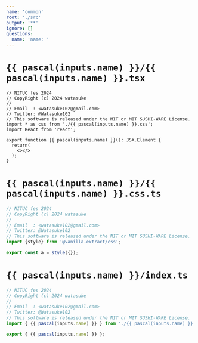 ```yaml
---
name: 'common'
root: './src'
output: '**'
ignore: []
questions:
  name: 'name: '
---
```


# `{{ pascal(inputs.name) }}/{{ pascal(inputs.name) }}.tsx`

```tsx
// NITUC fes 2024
// CopyRight (c) 2024 watasuke
//
// Email  : <watasuke102@gmail.com>
// Twitter: @Watasuke102
// This software is released under the MIT or MIT SUSHI-WARE License.
import * as css from './{{ pascal(inputs.name) }}.css';
import React from 'react';

export function {{ pascal(inputs.name) }}(): JSX.Element {
  return(
    <></>
  );
}

```

# `{{ pascal(inputs.name) }}/{{ pascal(inputs.name) }}.css.ts`

```ts
// NITUC fes 2024
// CopyRight (c) 2024 watasuke
//
// Email  : <watasuke102@gmail.com>
// Twitter: @Watasuke102
// This software is released under the MIT or MIT SUSHI-WARE License.
import {style} from '@vanilla-extract/css';

export const a = style({});
```

# `{{ pascal(inputs.name) }}/index.ts`

```ts
// NITUC fes 2024
// CopyRight (c) 2024 watasuke
//
// Email  : <watasuke102@gmail.com>
// Twitter: @Watasuke102
// This software is released under the MIT or MIT SUSHI-WARE License.
import { {{ pascal(inputs.name) }} } from './{{ pascal(inputs.name) }}';

export { {{ pascal(inputs.name) }} };

```
